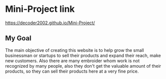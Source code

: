 # Mini-Project link
https://decoder2002.github.io/Mini-Project/
## My Goal

The main objective of creating this website is to help grow the small businessman or startups to sell their products and expand their reach, make new customers.
Also there are many embroider whom work is not recognized by many people, also they don't get the valuable amount of their products, so they can sell their products here at a very fine price.
